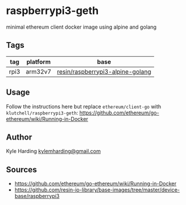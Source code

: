 # raspberrypi3-geth
minimal ethereum client docker image using alpine and golang

## Tags
| tag | platform | base |
| --- | --- | --- |
| rpi3 | arm32v7 | [resin/raspberrypi3-alpine-golang](https://hub.docker.com/r/resin/raspberrypi3-alpine-golang/) |

## Usage
Follow the instructions here but replace `ethereum/client-go` with `klutchell/raspberrypi3-geth`:
https://github.com/ethereum/go-ethereum/wiki/Running-in-Docker

## Author
Kyle Harding <kylemharding@gmail.com>

## Sources
* https://github.com/ethereum/go-ethereum/wiki/Running-in-Docker
* https://github.com/resin-io-library/base-images/tree/master/device-base/raspberrypi3
